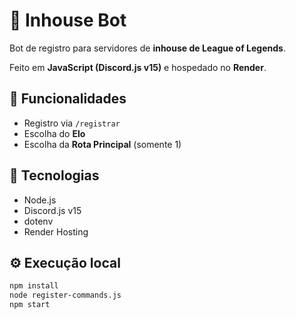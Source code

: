 # 🤖 Inhouse Bot

Bot de registro para servidores de **inhouse de League of Legends**.

Feito em **JavaScript (Discord.js v15)** e hospedado no **Render**.

## 🚀 Funcionalidades

- Registro via `/registrar`
- Escolha do **Elo**
- Escolha da **Rota Principal** (somente 1)

## 🧩 Tecnologias

- Node.js
- Discord.js v15
- dotenv
- Render Hosting

## ⚙️ Execução local

```bash
npm install
node register-commands.js
npm start
